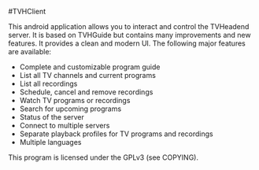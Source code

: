 #TVHClient

This android application allows you to interact and control the TVHeadend server. It is based on TVHGuide but contains many improvements and new features. It provides a clean and modern UI. The following major features are available: 

* Complete and customizable program guide
* List all TV channels and current programs
* List all recordings
* Schedule, cancel and remove recordings
* Watch TV programs or recordings
* Search for upcoming programs
* Status of the server
* Connect to multiple servers
* Separate playback profiles for TV programs and recordings
* Multiple languages

This program is licensed under the GPLv3 (see COPYING).